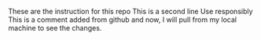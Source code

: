 These are the instruction for this repo
This is a second line
Use responsibly
This is a comment added from github and now, I will pull from my local machine to see the changes.
